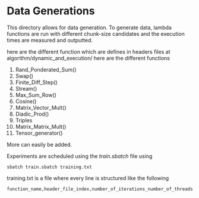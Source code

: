 # Data Generations

This directory allows for data generation. To generate data, lambda functions are run with different chunk-size candidates and the execution times are measured and outputted.

here are the different function which are defines in headers files at algorithm/dynamic_and_execution/ here are the different functions

1. Rand_Ponderated_Sum()
1. Swap()
1. Finite_Diff_Step()
1. Stream()
1. Max_Sum_Row()
1. Cosine()
1. Matrix_Vector_Mult()
1. Diadic_Prod()
1. Triples
1. Matrix_Matrix_Mult()
1. Tensor_generator()

More can easily be added.

Experiments are scheduled using the *train.sbatch* file using 
```
sbatch train.sbatch training.txt
```
training.txt is a file where every line is structured like the following

```
function_name,header_file_index,number_of_iterations_number_of_threads
```

